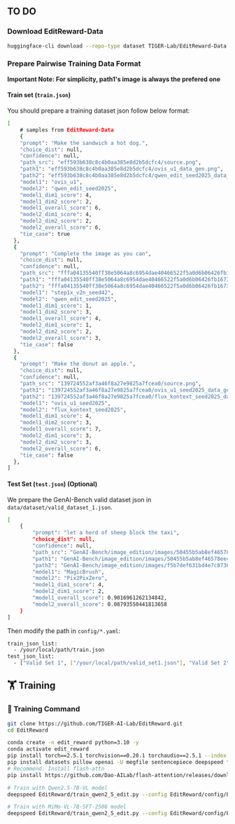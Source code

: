 ## TO DO

### Download EditReward-Data
<!-- ```
HPDv3 is comming soon! Stay tuned!
``` -->
```bash
huggingface-cli download --repo-type dataset TIGER-Lab/EditReward-Data --local-dir /your-local-dataset-path
```

### Prepare Pairwise Training Data Format

**Important Note: For simplicity, path1's image is always the prefered one**

#### Train set (`train.json`)
You should prepare a training dataset json follow below format:
```bash
[
    # samples from EditReward-Data
    {
    "prompt": "Make the sandwich a hot dog.",
    "choice_dist": null,
    "confidence": null,
    "path_src": "eff593b638c8c4b0aa385e8d2b5dcfc4/source.png",
    "path1": "eff593b638c8c4b0aa385e8d2b5dcfc4/ovis_u1_data_gen.png",               # Preferred sample
    "path2": "eff593b638c8c4b0aa385e8d2b5dcfc4/qwen_edit_seed2025_data_gen.png",    # Unpreferred sample
    "model1": "ovis_u1",                                                            # Model used to generate the preferred sample (path1).
    "model2": "qwen_edit_seed2025",                                                 # Model used to generate the non-preferred sample (path2).
    "model1_dim1_score": 4,
    "model1_dim2_score": 2,
    "model1_overall_score": 6,
    "model2_dim1_score": 4,
    "model2_dim2_score": 2,
    "model2_overall_score": 6,
    "tie_case": true
  },
  {
    "prompt": "Complete the image as you can",
    "choice_dist": null,
    "confidence": null,
    "path_src": "fffa04135540ff38e5064a8c6954dae40466522f5a0d6b06426fb1673d120b62/source.png",
    "path1": "fffa04135540ff38e5064a8c6954dae40466522f5a0d6b06426fb1673d120b62/step1x_v2n_seed42_data_gen.png",
    "path2": "fffa04135540ff38e5064a8c6954dae40466522f5a0d6b06426fb1673d120b62/qwen_edit_seed2025_data_gen.png",
    "model1": "step1x_v2n_seed42",
    "model2": "qwen_edit_seed2025",
    "model1_dim1_score": 1,
    "model1_dim2_score": 3,
    "model1_overall_score": 4,
    "model2_dim1_score": 1,
    "model2_dim2_score": 2,
    "model2_overall_score": 3,
    "tie_case": false
  },
  {
    "prompt": "Make the donut an apple.",
    "choice_dist": null,
    "confidence": null,
    "path_src": "139724552af3a46f8a27e9825a7fcea0/source.png",
    "path1": "139724552af3a46f8a27e9825a7fcea0/ovis_u1_seed2025_data_gen.png",
    "path2": "139724552af3a46f8a27e9825a7fcea0/flux_kontext_seed2025_data_gen.png",
    "model1": "ovis_u1_seed2025",
    "model2": "flux_kontext_seed2025",
    "model1_dim1_score": 4,
    "model1_dim2_score": 3,
    "model1_overall_score": 7,
    "model2_dim1_score": 3,
    "model2_dim2_score": 3,
    "model2_overall_score": 6,
    "tie_case": false
  },
]
```

#### Test Set (`test.json`) (**Optional**)
We prepare the GenAI-Bench valid dataset json in `data/dataset/valid_dataset_1.json`.
```bash
[   
    {
        "prompt": "let a herd of sheep block the taxi",
        "choice_dist": null,
        "confidence": null,
        "path_src": "GenAI-Bench/image_edition/images/50455b5ab8ef46578eec963b3fbe59f9_src.jpg",
        "path1": "GenAI-Bench/image_edition/images/50455b5ab8ef46578eec963b3fbe59f9_out.jpg",       # Preferred sample
        "path2": "GenAI-Bench/image_edition/images/f5b7def631bd4e7c8736368688baced7_out.jpg",       # Unpreferred sample
        "model1": "MagicBrush",                                                                     # Model used to generate the preferred sample (path1).
        "model2": "Pix2PixZero",                                                                    # Model used to generate the non-preferred sample (path2).
        "model1_dim1_score": 4,
        "model2_dim1_score": 2,
        "model1_overall_score": 0.9016961262134842,
        "model2_overall_score": 0.08793550441813658
    }
]
```

Then modify the path in `config/*.yaml`:
```bash
train_json_list:
  - /your/local/path/train.json
test_json_list:
  - ["Valid Set 1", ["/your/local/path/valid_set1.json"], "Valid Set 2", ["/your/local/path/valid_set2.json"]]
```


## 🏋️ Training

### 🚀 Training Command

```bash
git clone https://github.com/TIGER-AI-Lab/EditReward.git
cd EditReward

conda create -n edit_reward python=3.10 -y
conda activate edit_reward
pip install torch==2.5.1 torchvision==0.20.1 torchaudio==2.5.1 --index-url https://download.pytorch.org/whl/cu124
pip install datasets pillow openai -U megfile sentencepiece deepspeed fire omegaconf matplotlib peft trl==0.8.6 tensorboard scipy transformers==4.56.1 accelerate
# Recommend: Install flash-attn
pip install https://github.com/Dao-AILab/flash-attention/releases/download/v2.7.2.post1/flash_attn-2.7.2.post1+cu12torch2.5cxx11abiFALSE-cp310-cp310-linux_x86_64.whl

# Train with Qwen2.5-7B-VL model
deepspeed EditReward/train_qwen2_5_edit.py --config EditReward/config/EditReward-Qwen2.5-7B-VL.yaml

# Train with MiMo-VL-7B-SFT-2508 model
deepspeed EditReward/train_qwen2_5_edit.py --config EditReward/config/EditReward-MiMo-VL-7B-SFT-2508.yaml
```